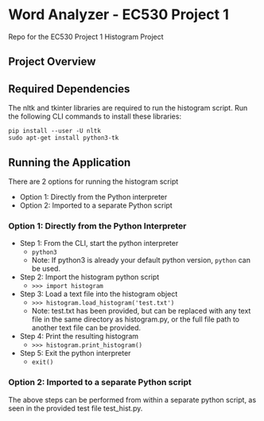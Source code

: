 # Word Analyzer - EC530 Project 1
Repo for the EC530 Project 1 Histogram Project

## Project Overview

## Required Dependencies
  The nltk and tkinter libraries are required to run the histogram script.
  Run the following CLI commands to install these libraries:
  ````
  pip install --user -U nltk
  sudo apt-get install python3-tk
  ````

## Running the Application
  There are 2 options for running the histogram script
  - Option 1: Directly from the Python interpreter
  - Option 2: Imported to a separate Python script

### Option 1: Directly from the Python Interpreter
* Step 1: From the CLI, start the python interpreter
  * ```python3```
  * Note: If python3 is already your default python version, ```python``` can be used.
* Step 2: Import the histogram python script
  * ```>>> import histogram```
* Step 3: Load a text file into the histogram object
  * ```>>> histogram.load_histogram('test.txt')```
  * Note: test.txt has been provided, but can be replaced with any text file in the same directory as histogram.py, or the full file path to another text file can be provided.
* Step 4: Print the resulting histogram
  * ```>>> histogram.print_histogram()```
* Step 5: Exit the python interpreter
  * ```exit()```

### Option 2: Imported to a separate Python script
The above steps can be performed from within a separate python script, as seen in the provided test file test_hist.py.
